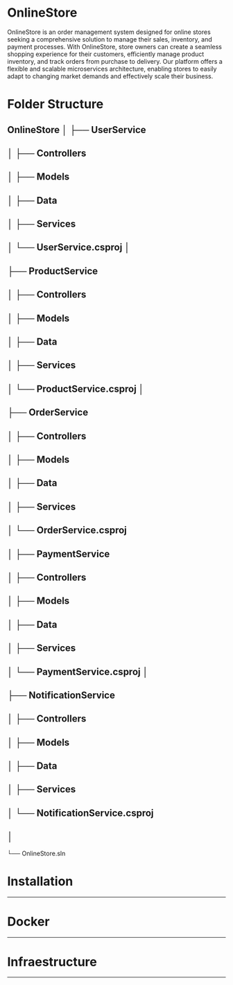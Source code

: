 # OnlineStore

OnlineStore is an order management system designed for online stores seeking a comprehensive solution to manage their sales, inventory, and payment processes. With OnlineStore, store owners can create a seamless shopping experience for their customers, efficiently manage product inventory, and track orders from purchase to delivery. Our platform offers a flexible and scalable microservices architecture, enabling stores to easily adapt to changing market demands and effectively scale their business.

# Folder Structure 
OnlineStore
│
├── UserService
-
│   ├── Controllers
-
│   ├── Models
-
│   ├── Data
-
│   ├── Services
-
│   └── UserService.csproj
│
--
├── ProductService
-
│   ├── Controllers
-
│   ├── Models
-
│   ├── Data
-
│   ├── Services
-
│   └── ProductService.csproj
│
--
├── OrderService
-
│   ├── Controllers
-
│   ├── Models
-
│   ├── Data
-
│   ├── Services
-
│   └── OrderService.csproj
--
│
├── PaymentService
-
│   ├── Controllers
-
│   ├── Models
-
│   ├── Data
-
│   ├── Services
-
│   └── PaymentService.csproj
│
--
├── NotificationService
-
│   ├── Controllers
-
│   ├── Models
-
│   ├── Data
-
│   ├── Services
-
│   └── NotificationService.csproj
-
│
--
└── OnlineStore.sln


# Installation 
---
# Docker
---
# Infraestructure 
---
